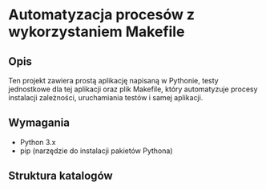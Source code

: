 # Automatyzacja procesów z wykorzystaniem Makefile

## Opis

Ten projekt zawiera prostą aplikację napisaną w Pythonie, testy jednostkowe dla tej aplikacji oraz plik Makefile, który automatyzuje procesy instalacji zależności, uruchamiania testów i samej aplikacji.

## Wymagania

- Python 3.x
- pip (narzędzie do instalacji pakietów Pythona)

## Struktura katalogów

